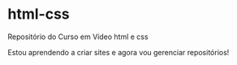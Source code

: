 # html-css
 Repositório do Curso em Vídeo html e css

Estou aprendendo a criar sites e agora vou gerenciar repositórios!

